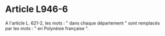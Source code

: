 # Article L946-6

A l'article L. 621-2, les mots : " dans chaque département " sont remplacés par les mots : " en Polynésie française ".
